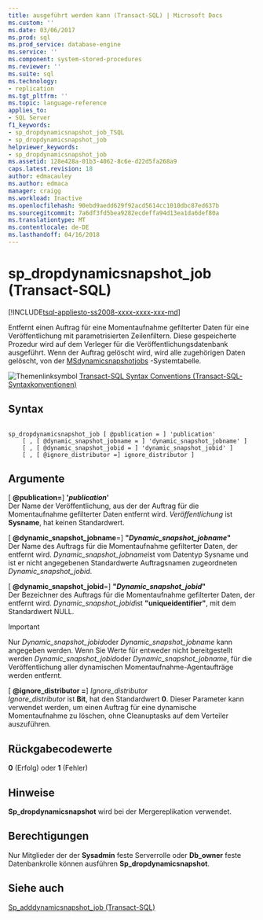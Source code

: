 ```yaml
---
title: ausgeführt werden kann (Transact-SQL) | Microsoft Docs
ms.custom: ''
ms.date: 03/06/2017
ms.prod: sql
ms.prod_service: database-engine
ms.service: ''
ms.component: system-stored-procedures
ms.reviewer: ''
ms.suite: sql
ms.technology:
- replication
ms.tgt_pltfrm: ''
ms.topic: language-reference
applies_to:
- SQL Server
f1_keywords:
- sp_dropdynamicsnapshot_job_TSQL
- sp_dropdynamicsnapshot_job
helpviewer_keywords:
- sp_dropdynamicsnapshot_job
ms.assetid: 128e428a-01b3-4062-8c6e-d22d5fa268a9
caps.latest.revision: 18
author: edmacauley
ms.author: edmaca
manager: craigg
ms.workload: Inactive
ms.openlocfilehash: 90ebd9aedd629f92acd5614cc1010dbc87ed637b
ms.sourcegitcommit: 7a6df3fd5bea9282ecdeffa94d13ea1da6def80a
ms.translationtype: MT
ms.contentlocale: de-DE
ms.lasthandoff: 04/16/2018
---
```

# <a name="spdropdynamicsnapshotjob-transact-sql"></a>sp_dropdynamicsnapshot_job (Transact-SQL)
[!INCLUDE[tsql-appliesto-ss2008-xxxx-xxxx-xxx-md](../../includes/tsql-appliesto-ss2008-xxxx-xxxx-xxx-md.md)]

  Entfernt einen Auftrag für eine Momentaufnahme gefilterter Daten für eine Veröffentlichung mit parametrisierten Zeilenfiltern. Diese gespeicherte Prozedur wird auf dem Verleger für die Veröffentlichungsdatenbank ausgeführt. Wenn der Auftrag gelöscht wird, wird alle zugehörigen Daten gelöscht, von der [MSdynamicsnapshotjobs](../../relational-databases/system-tables/msdynamicsnapshotjobs-transact-sql.md) -Systemtabelle.  
  
 ![Themenlinksymbol](../../database-engine/configure-windows/media/topic-link.gif "Topic link icon") [Transact-SQL Syntax Conventions (Transact-SQL-Syntaxkonventionen)](../../t-sql/language-elements/transact-sql-syntax-conventions-transact-sql.md)  
  
## <a name="syntax"></a>Syntax  
  
```  
  
sp_dropdynamicsnapshot_job [ @publication = ] 'publication'   
    [ , [ @dynamic_snapshot_jobname = ] 'dynamic_snapshot_jobname' ]   
    [ , [ @dynamic_snapshot_jobid = ] 'dynamic_snapshot_jobid' ]   
    [ , [ @ignore_distributor =] ignore_distributor ]  
```  
  
## <a name="arguments"></a>Argumente  
 [ **@publication=**] **'***publication***'**  
 Der Name der Veröffentlichung, aus der der Auftrag für die Momentaufnahme gefilterter Daten entfernt wird. *Veröffentlichung* ist **Sysname**, hat keinen Standardwert.  
  
 [ **@dynamic_snapshot_jobname**=] **"***Dynamic_snapshot_jobname***"**  
 Der Name des Auftrags für die Momentaufnahme gefilterter Daten, der entfernt wird. *Dynamic_snapshot_jobname*ist vom Datentyp Sysname und ist er nicht angegebenen Standardwerte Auftragsnamen zugeordneten *Dynamic_snapshot_jobid*.  
  
 [ **@dynamic_snapshot_jobid**=] **"***Dynamic_snapshot_jobid***"**  
 Der Bezeichner des Auftrags für die Momentaufnahme gefilterter Daten, der entfernt wird. *Dynamic_snapshot_jobid*ist **"uniqueidentifier"**, mit dem Standardwert NULL.  
  
> [!IMPORTANT]  
>  Nur *Dynamic_snapshot_jobid*oder *Dynamic_snapshot_jobname* kann angegeben werden. Wenn Sie Werte für entweder nicht bereitgestellt werden *Dynamic_snapshot_jobid*oder *Dynamic_snapshot_jobname*, für die Veröffentlichung aller dynamischen Momentaufnahme-Agentaufträge werden entfernt.  
  
 [  **@ignore_distributor =**] *Ignore_distributor*  
 *Ignore_distributor* ist **Bit**, hat den Standardwert **0**. Dieser Parameter kann verwendet werden, um einen Auftrag für eine dynamische Momentaufnahme zu löschen, ohne Cleanuptasks auf dem Verteiler auszuführen.  
  
## <a name="return-code-values"></a>Rückgabecodewerte  
 **0** (Erfolg) oder **1** (Fehler)  
  
## <a name="remarks"></a>Hinweise  
 **Sp_dropdynamicsnapshot** wird bei der Mergereplikation verwendet.  
  
## <a name="permissions"></a>Berechtigungen  
 Nur Mitglieder der der **Sysadmin** feste Serverrolle oder **Db_owner** feste Datenbankrolle können ausführen **Sp_dropdynamicsnapshot**.  
  
## <a name="see-also"></a>Siehe auch  
 [Sp_adddynamicsnapshot_job &#40;Transact-SQL&#41;](../../relational-databases/system-stored-procedures/sp-adddynamicsnapshot-job-transact-sql.md)  
  
  
